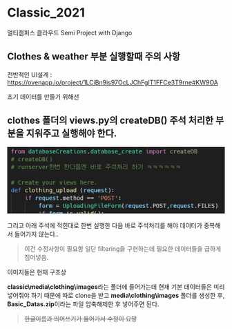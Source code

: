 # Classic_2021

멀티캠퍼스 클라우드 Semi Project with Django



## Clothes & weather 부분 실행할때 주의 사항

전반적인 UI설계 : https://ovenapp.io/project/1LCiBn9is97OcLJChFgIT1FFCe3T9rne#KW9OA

초기 데이터를 만들기 위해선 

## clothes 폴더의 views.py의  createDB() 주석 처리한 부분을  지워주고 실행해야 한다.

![image-20210804170725416](README.assets/image-20210804170725416.png)

그리고 아래 주석에 적힌대로 한번 실행한 다음 바로 주석처리를 해야 데이터가 중복해서 들어가지 않는다.. 

> 이건 수정사항이 필요함 일단 filtering을 구현하는데 필요한 데이터들을 급하게 집어넣음.



이미지들은 현재 구조상 

**classic\media\clothing\images**라는 폴더에 들어가는데 현재 기본 데이터들은 미리 넣어줘야 하기 때문에 따로 clone을 받고 **media\clothing\images** 폴더를 생성한 후, **Basic_Datas.zip**이라는 파일 압축해제한 후 넣어주면 된다.

> ~~한글이름과 띄어쓰기가 들어가서 수정이 요망~~ 

